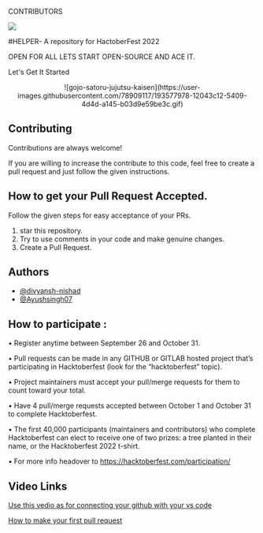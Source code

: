 <h>CONTRIBUTORS</P>
<a href = "https://github.com/Ayushsingh07/HELPERR/graphs/contributors">
  <img src = "https://contrib.rocks/image?repo=Ayushsingh07/HELPERR"/>
</a>


#HELPER- A repository for HactoberFest 2022


OPEN FOR ALL LETS START OPEN-SOURCE AND ACE IT.

<h>Let's Get It Started</h>
<p align="center">
![gojo-satoru-jujutsu-kaisen](https://user-images.githubusercontent.com/78909117/193577978-12043c12-5409-4d4d-a145-b03d9e59be3c.gif)
  </p>

## Contributing

Contributions are always welcome!

If you are willing to increase the contribute to this code, feel free to create a pull request and just follow the given instructions.


## How to get your Pull Request Accepted.

Follow the given steps for easy acceptance of your PRs.
1. star this repository.
2. Try to use comments in your code and make genuine changes.
3. Create a Pull Request.
## Authors


- [@divyansh-nishad](https://github.com/divyansh-nishad)
- [@Ayushsingh07](https://github.com/Ayushsingh07)



## How to participate :


• Register anytime between September 26 and October 31.

• Pull requests can be made in any GITHUB or GITLAB hosted project that’s participating in Hacktoberfest (look for the “hacktoberfest” topic).

• Project maintainers must accept your pull/merge requests for them to count toward your total.

• Have 4 pull/merge requests accepted between October 1 and October 31 to complete Hacktoberfest.

• The first 40,000 participants (maintainers and contributors) who complete Hacktoberfest can elect to receive one of two prizes: a tree planted in their name, or the Hacktoberfest 2022 t-shirt.

• For more info headover to https://hacktoberfest.com/participation/

## Video Links
[Use this vedio as for connecting your github with your vs code  ](https://youtu.be/KgGnTMwSxFU)

[How to make your first pull request](https://youtu.be/dcCR86PtS-8)
